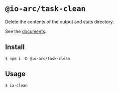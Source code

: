 # `@io-arc/task-clean`

Delete the contents of the output and stats directory.

See the [documents](https://io-arc.tech/plugins/task-clean.html).

## Install

```shell
$ npm i -D @io-arc/task-clean
```

## Usage

```
$ ia-clean
```
